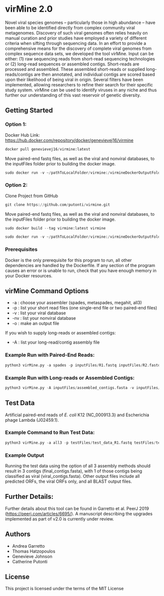 # virMine 2.0

Novel viral species genomes – particularly those in high abundance – have been able to be identified directly from complex community viral metagenomes. Discovery of such viral genomes often relies heavily on manual curation and prior studies have employed a variety of different criteria when sifting through sequencing data. In an effort to provide a comprehensive means for the discovery of complete viral genomes from complex sequence data sets, we developed the tool virMine. Input can be either: (1) raw sequencing reads from short-read sequencing technologies or (2) long-read sequences or assembled contigs. Short-reads are processed and assembled. These assembled short-reads or supplied long-reads/contigs are then annotated, and individual contigs are scored based upon their likelihood of being viral in origin. Several filters have been implemented, allowing researchers to refine their search for their specific study system. virMine can be used to identify viruses in any niche and thus further our understanding of this vast reservoir of genetic diversity.

## Getting Started
### Option 1:
Docker Hub Link: https://hub.docker.com/repository/docker/genevievej16/virmine
```python
docker pull genevievej16/virmine:latest
```
Move paired-end fastq files, as well as the viral and nonviral databases, to the inputFiles folder prior to building the docker image.
```python
sudo docker run -v ~/pathToLocalFolder/virmine:/virmineDockerOutputFolder -i -t genevievej16/virmine
```

### Option 2:
Clone Project from GitHub
```python
git clone https://github.com/putonti/virmine.git
```
Move paired-end fastq files, as well as the viral and nonviral databases, to the inputFiles folder prior to building the docker image.
```python
sudo docker build --tag virmine:latest virmine
```
```python
sudo docker run -v ~/pathToLocalFolder/virmine:/virmineDockerOutputFolder -i -t virmine
```

### Prerequisites

Docker is the only prerequisite for this program to run, all other dependencies are handled by the Dockerfile.
If any section of the program causes an error or is unable to run, check that you have enough memory in your Docker resources.

## virMine Command Options

*	-a : choose your assembler (spades, metaspades, megahit, all3)
*	-p : list your short read files (one single-end file or two paired-end files) 
*	-v : list your viral database
*	-nv : list your nonviral database
*	-o : make an output file

If you wish to supply long-reads or assembled contigs:
*	-A : list your long-read/contig assembly file

### Example Run with Paired-End Reads:
```python
python3 virMine.py -a spades -p inputFiles/R1.fastq inputFiles/R2.fastq -v inputFiles/viral_aa.fasta -nv inputFiles/nonviral_aa.fasta -o virmineDockerOutputFolder/output
```
### Example Run with Long-reads or Assembled Contigs:
```python
python3 virMine.py -A inputFiles/assembled_contigs.fasta -v inputFiles/viral_aa.fasta -nv inputFiles/nonviral_aa.fasta -o virmineDockerOutputFolder/output
```

## Test Data
Artificial paired-end reads of _E. coli_ K12 (NC_000913.3) and Escherichia phage Lambda (J02459.1).

### Example Command to Run Test Data:
```python
python3 virMine.py -a all3 -p testFiles/test_data_R1.fastq testFiles/test_data_R2.fastq -v inputFiles/viral_aa.fasta -nv inputFiles/nonviral_aa.fasta -o virmineDockerOutputFolder/testOutput
```

### Example Output
Running the test data using the option of all 3 assembly methods should result in 3 contigs (final_contigs.fasta), with 1 of those contigs being classified as viral (viral_contigs.fasta). Other output files include all predicted ORFs, the viral ORFs only, and all BLAST output files.  

## Further Details:
Further details about this tool can be found in Garretto et al. PeerJ 2019 (https://peerj.com/articles/6695/). A manuscript describing the upgrades implemented as part of v2.0 is currently under review.

## Authors

* Andrea Garretto
* Thomas Hatzopoulos
* Genevieve Johnson
* Catherine Putonti

## License

This project is licensed under the terms of the MIT License
